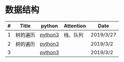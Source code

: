 # 数据结构

| # | Title | python | Attention | Date |
|---| ----- | -------- | ---------- | ---------- |
|1|树的遍历|[python3](./code/treeOrder.py)|栈、队列|2019/3/27
|2|树的遍历|[python3](./code/.py)||2019/3/2
|3||[python3](./code/.py)||2019/3/2
